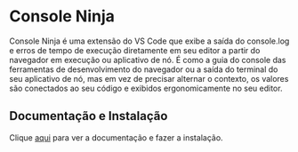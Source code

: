 # Console Ninja

Console Ninja é uma extensão do VS Code que exibe a saída do console.log e erros de tempo de execução diretamente em seu editor a partir do navegador em execução ou aplicativo de nó. É como a guia do console das ferramentas de desenvolvimento do navegador ou a saída do terminal do seu aplicativo de nó, mas em vez de precisar alternar o contexto, os valores são conectados ao seu código e exibidos ergonomicamente no seu editor.

## Documentação e Instalação

Clique [aqui](https://marketplace.visualstudio.com/items?itemName=WallabyJs.console-ninja) para ver a documentação e fazer a instalação.

